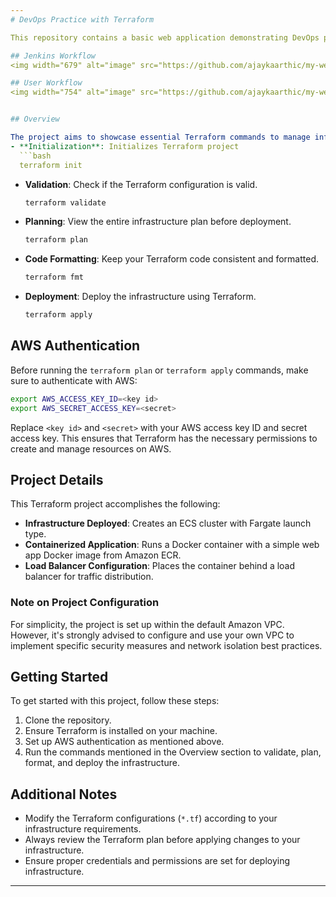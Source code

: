 ```yaml
---
# DevOps Practice with Terraform

This repository contains a basic web application demonstrating DevOps practices utilizing Infrastructure as Code (IaC) with Terraform.

## Jenkins Workflow
<img width="679" alt="image" src="https://github.com/ajaykaarthic/my-web-app/assets/33996820/e981b973-25fe-41a5-8025-a6149d27ca84">

## User Workflow
<img width="754" alt="image" src="https://github.com/ajaykaarthic/my-web-app/assets/33996820/fba5c08c-145a-4f0e-addc-8844ac349a9e">


## Overview

The project aims to showcase essential Terraform commands to manage infrastructure effectively:
- **Initialization**: Initializes Terraform project
  ```bash
  terraform init
  ```
  
- **Validation**: Check if the Terraform configuration is valid.
  ```bash
  terraform validate
  ```

- **Planning**: View the entire infrastructure plan before deployment.
  ```bash
  terraform plan
  ```

- **Code Formatting**: Keep your Terraform code consistent and formatted.
  ```bash
  terraform fmt
  ```

- **Deployment**: Deploy the infrastructure using Terraform.
  ```bash
  terraform apply
  ```

## AWS Authentication

Before running the `terraform plan` or `terraform apply` commands, make sure to authenticate with AWS:

```bash
export AWS_ACCESS_KEY_ID=<key id>
export AWS_SECRET_ACCESS_KEY=<secret>
```

Replace `<key id>` and `<secret>` with your AWS access key ID and secret access key. This ensures that Terraform has the necessary permissions to create and manage resources on AWS.

## Project Details

This Terraform project accomplishes the following:

- **Infrastructure Deployed**: Creates an ECS cluster with Fargate launch type.
- **Containerized Application**: Runs a Docker container with a simple web app Docker image from Amazon ECR.
- **Load Balancer Configuration**: Places the container behind a load balancer for traffic distribution.

### Note on Project Configuration

For simplicity, the project is set up within the default Amazon VPC. However, it's strongly advised to configure and use your own VPC to implement specific security measures and network isolation best practices.

## Getting Started

To get started with this project, follow these steps:

1. Clone the repository.
2. Ensure Terraform is installed on your machine.
3. Set up AWS authentication as mentioned above.
4. Run the commands mentioned in the Overview section to validate, plan, format, and deploy the infrastructure.

## Additional Notes

- Modify the Terraform configurations (`*.tf`) according to your infrastructure requirements.
- Always review the Terraform plan before applying changes to your infrastructure.
- Ensure proper credentials and permissions are set for deploying infrastructure.
---
```


